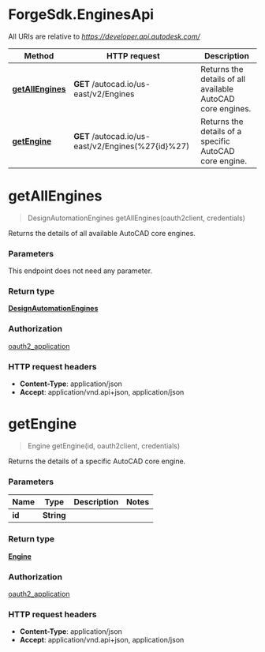 # ForgeSdk.EnginesApi

All URIs are relative to *https://developer.api.autodesk.com/*

Method | HTTP request | Description
------------- | ------------- | -------------
[**getAllEngines**](EnginesApi.md#getAllEngines) | **GET** /autocad.io/us-east/v2/Engines | Returns the details of all available AutoCAD core engines.
[**getEngine**](EnginesApi.md#getEngine) | **GET** /autocad.io/us-east/v2/Engines(%27{id}%27) | Returns the details of a specific AutoCAD core engine.


<a name="getAllEngines"></a>
# **getAllEngines**
> DesignAutomationEngines getAllEngines(oauth2client, credentials)

Returns the details of all available AutoCAD core engines.

### Parameters
This endpoint does not need any parameter.

### Return type

[**DesignAutomationEngines**](DesignAutomationEngines.md)

### Authorization

[oauth2_application](../README.md#authentication)

### HTTP request headers

 - **Content-Type**: application/json
 - **Accept**: application/vnd.api+json, application/json

<a name="getEngine"></a>
# **getEngine**
> Engine getEngine(id, oauth2client, credentials)

Returns the details of a specific AutoCAD core engine.

### Parameters

Name | Type | Description  | Notes
------------- | ------------- | ------------- | -------------
 **id** | **String**|  | 

### Return type

[**Engine**](Engine.md)

### Authorization

[oauth2_application](../README.md#authentication)

### HTTP request headers

 - **Content-Type**: application/json
 - **Accept**: application/vnd.api+json, application/json

